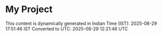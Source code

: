 # My Project

This content is dynamically generated in Indian Time (IST): 2025-08-29 17:51:46 IST
Converted to UTC: 2025-08-29 12:21:46 UTC
